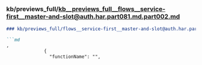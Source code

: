 ### kb/previews_full/kb__previews_full__flows__service-first__master-and-slot@auth.har.part081.md.part002.md

```md
### kb/previews_full/flows__service-first__master-and-slot@auth.har.part081.md (part 002)

```md
,
              {
                "functionName": "",
               
```

```

```

